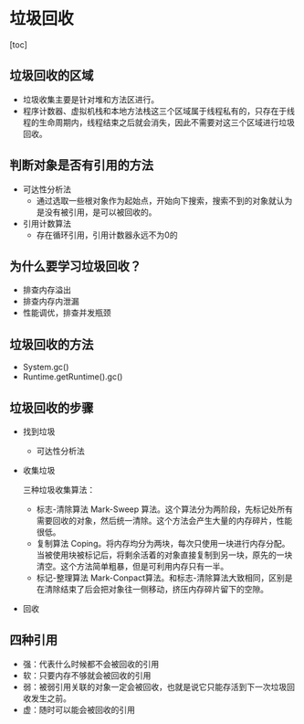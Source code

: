 # 垃圾回收

[toc]

##  垃圾回收的区域

- 垃圾收集主要是针对堆和方法区进行。
- 程序计数器、虚拟机栈和本地方法栈这三个区域属于线程私有的，只存在于线程的生命周期内，线程结束之后就会消失，因此不需要对这三个区域进行垃圾回收。

## 判断对象是否有引用的方法

- 可达性分析法
  - 通过选取一些根对象作为起始点，开始向下搜索，搜索不到的对象就认为是没有被引用，是可以被回收的。
- 引用计数算法
  - 存在循环引用，引用计数器永远不为0的

## 为什么要学习垃圾回收？

- 排查内存溢出
- 排查内存内泄漏
- 性能调优，排查并发瓶颈

## 垃圾回收的方法

- System.gc() 
- Runtime.getRuntime().gc()

## 垃圾回收的步骤

- 找到垃圾
  
  - 可达性分析法
- 收集垃圾
  
  三种垃圾收集算法：
  - 标志-清除算法 Mark-Sweep 算法。这个算法分为两阶段，先标记处所有需要回收的对象，然后统一清除。这个方法会产生大量的内存碎片，性能很低。
  - 复制算法 Coping。将内存均分为两块，每次只使用一块进行内存分配。当被使用块被标记后，将剩余活着的对象直接复制到另一块，原先的一块清空。这个方法简单粗暴，但是可利用内存只有一半。
  - 标记-整理算法 Mark-Conpact算法。和标志-清除算法大致相同，区别是在清除结束了后会把对象往一侧移动，挤压内存碎片留下的空隙。
- 回收

## 四种引用

- 强：代表什么时候都不会被回收的引用
- 软：只要内存不够就会被回收的引用
- 弱：被弱引用关联的对象一定会被回收，也就是说它只能存活到下一次垃圾回收发生之前。
- 虚：随时可以能会被回收的引用